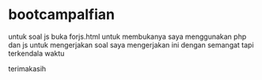 # bootcampalfian
untuk soal js buka forjs.html untuk membukanya
 saya menggunakan php dan js untuk mengerjakan soal 
saya mengerjakan ini dengan semangat tapi terkendala waktu 

terimakasih
